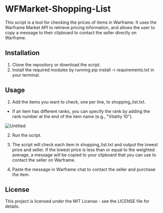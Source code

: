 # WFMarket-Shopping-List
This script is a tool for checking the prices of items in Warframe. It uses the Warframe Market API to retrieve pricing information, and allows the user to copy a message to their clipboard to contact the seller directly on Warframe.

## Installation
1. Clone the repository or download the script.
2. Install the required modules by running pip install -r requirements.txt in your terminal.

## Usage

1. Add the items you want to check, one per line, to shopping_list.txt.
- If an item has different ranks, you can specify the rank by adding the rank number at the end of the item name (e.g., "Vitality 10").

![Untitled](https://user-images.githubusercontent.com/79167732/225706024-3ba71c06-6516-42cd-912c-31acdba100f1.png)

2. Run the script.

3. The script will check each item in shopping_list.txt and output the lowest price and seller. If the lowest price is less than or equal to the weighted average, a message will be copied to your clipboard that you can use to contact the seller on Warframe.

4. Paste the message in Warframe chat to contact the seller and purchase the item.

## License
This project is licensed under the MIT License - see the LICENSE file for details.
